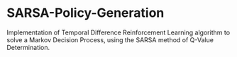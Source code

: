 # SARSA-Policy-Generation
Implementation of Temporal Difference Reinforcement Learning algorithm to solve a Markov Decision Process, using the SARSA method of Q-Value Determination. 
